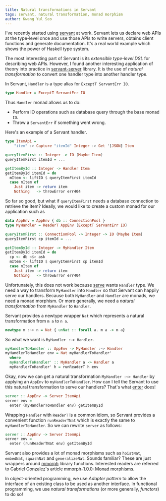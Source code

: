 ```yaml
---
title: Natural transformations in Servant
tags: servant, natural transformation, monad morphism
author: Kwang Yul Seo
---
```

I've recently started using [servant][servant] at work. Servant lets us declare web APIs at the type-level once and use those APIs to write servers, obtains client functions and generate documentation. It's a real world example which shows the power of Haskell type system.

The most interesting part of Servant is its *extensible type-level DSL* for describing web APIs. However, I found another interesting application of theory into practice in [servant-server][servant-server] library. It is the use of *natural transformation* to convert one handler type into another handler type.

In Servant, `Handler` is a type alias for `ExceptT ServantErr IO`.

```haskell
type Handler = ExceptT ServantErr IO
```

Thus `Handler` monad allows us to do:

* Perform IO operations such as database query through the base monad `IO`.
* Throw a `ServantErr` if something went wrong.

Here's an example of a Servant handler.

```haskell
type ItemApi =
    "item" :> Capture "itemId" Integer :> Get '[JSON] Item

queryItemFirst :: Integer -> IO (Maybe Item)
queryItemFirst itemId = ...

getItemById :: Integer -> Handler Item
getItemById itemId = do
  mItem <- liftIO $ queryItemFirst itemId
  case mItem of
    Just item -> return item
    Nothing   -> throwError err404
```

So far so good, but what if `queryItemFirst` needs a database connection to retrieve the item? Ideally, we would like to create a custom monad for our application such as

```haskell
data AppEnv = AppEnv { db :: ConnectionPool }
type MyHandler = ReaderT AppEnv (ExceptT ServantErr IO)

queryItemFirst :: ConnectionPool -> Integer -> IO (Maybe Item)
queryItemFirst cp itemId = ...

getItemById :: Integer -> MyHandler Item
getItemById itemId = do
  cp <- db <$> ask
  mItem <- liftIO $ queryItemFirst cp itemId
  case mItem of
    Just item -> return item
    Nothing   -> throwError err404
```

Unfortunately, this does not work because [serve][serve] wants `Handler` type. We need a way to transform `MyHandler` into `Handler` so that Servant can happily serve our handlers. Because both `MyHandler` and `Handler` are monads, we need a monad morphism. Or more generally, we need a *natural transformation* from `MyHandler` to `Handler`.

Servant provides a newtype wrapper `Nat` which represents a natural transformation from `m a` to `n a`.

```haskell
newtype m :~> n = Nat { unNat :: forall a. m a -> n a}
```

So what we want is `MyHandler :~> Handler`.

```haskell
myHandlerToHandler :: AppEnv -> MyHandler :~> Handler
myHandlerToHandler env = Nat myHandlerToHandler'
  where
  myHandlerToHandler' :: MyHandler a -> Handler a
  myHandlerToHandler' h = runReaderT h env
```

Okay, now we can get a natural transformation `MyHandler :~> Handler` by applying an `AppEnv` to `myHandlerToHandler`. How can I tell the Servant to use this natural transformation to serve our handlers? That's what [enter][enter] does!

```haskell
server :: AppEnv -> Server ItemApi
server env =
  enter (myHandlerToHandler env) getItemById
```

Wrapping `Handler` with `ReaderT` is a common idiom, so Servant provides a convenient function `runReaderTNat` which is exactly the same to `myHandlerToHandler`. So we can rewrite `server` as follows:

```haskell
server :: AppEnv -> Server ItemApi
server env =
  enter (runReaderTNat env) getItemById
```

Servant also provides a lot of monad morphisms such as `hoistNat`, `embedNat`, `squashNat` and `generalizeNat`. Sounds familiar? These are just wrappers around [mmorph][mmorph] library functions. Interested readers are referred to Gabriel Gonzalez's article [mmorph-1.0.0: Monad morphisms][mmorph-monad-morphisms].

In object-oriented programming, we use *Adapter pattern* to allow the interface of an existing class to be used as another interface. In functional programming, we use *natural transformations* (or more generally, *functors*) to do so!

[servant]: http://haskell-servant.readthedocs.io/en/stable/
[servant-server]: https://hackage.haskell.org/package/servant-server
[serve]: https://www.stackage.org/haddock/lts-7.12/servant-server-0.8.1/Servant-Server.html#v:serve
[enter]: https://www.stackage.org/haddock/lts-7.12/servant-server-0.8.1/Servant-Server.html#v:enter
[mmorph]: https://hackage.haskell.org/package/mmorph
[mmorph-monad-morphisms]: http://www.haskellforall.com/2013/03/mmorph-100-monad-morphisms.html
